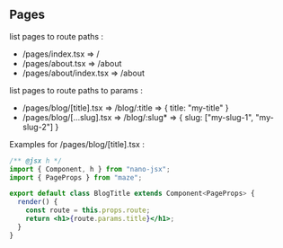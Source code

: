 ## Pages

list pages to route paths :

- /pages/index.tsx => /
- /pages/about.tsx => /about
- /pages/about/index.tsx => /about

list pages to route paths to params :

- /pages/blog/[title].tsx => /blog/:title => { title: "my-title" }
- /pages/blog/[...slug].tsx => /blog/:slug* => { slug: ["my-slug-1",
  "my-slug-2"] }

Examples for /pages/blog/[title].tsx :

```jsx
/** @jsx h */
import { Component, h } from "nano-jsx";
import { PageProps } from "maze";

export default class BlogTitle extends Component<PageProps> {
  render() {
    const route = this.props.route;
    return <h1>{route.params.title}</h1>;
  }
}
```
